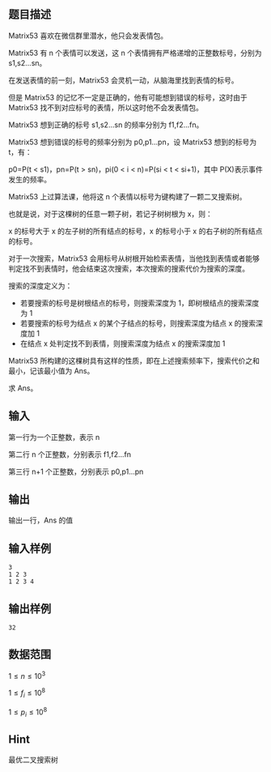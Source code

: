 ## 题目描述

Matrix53 喜欢在微信群里潜水，他只会发表情包。

Matrix53 有 n 个表情可以发送，这 n 个表情拥有严格递增的正整数标号，分别为 s1,s2...sn。

在发送表情的前一刻，Matrix53 会灵机一动，从脑海里找到表情的标号。

但是 Matrix53 的记忆不一定是正确的，他有可能想到错误的标号，这时由于 Matrix53 找不到对应标号的表情，所以这时他不会发表情包。

Matrix53 想到正确的标号 s1,s2...sn 的频率分别为 f1,f2...fn。

Matrix53 想到错误的标号的频率分别为 p0,p1...pn，设 Matrix53 想到的标号为 t，有：

p0=P(t < s1)，pn=P(t > sn)，pi(0 < i < n)=P(si < t < si+1)，其中 P(X)表示事件发生的频率。

Matrix53 上过算法课，他将这 n 个表情以标号为键构建了一颗二叉搜索树。

也就是说，对于这棵树的任意一颗子树，若记子树树根为 x，则：

x 的标号大于 x 的左子树的所有结点的标号，x 的标号小于 x 的右子树的所有结点的标号。

对于一次搜索，Matrix53 会用标号从树根开始检索表情，当他找到表情或者能够判定找不到表情时，他会结束这次搜索，本次搜索的搜索代价为搜索的深度。

搜索的深度定义为：

- 若要搜索的标号是树根结点的标号，则搜索深度为 1，即树根结点的搜索深度为 1
- 若要搜索的标号为结点 x 的某个子结点的标号，则搜索深度为结点 x 的搜索深度加 1
- 在结点 x 处判定找不到表情，则搜索深度为结点 x 的搜索深度加 1

Matrix53 所构建的这棵树具有这样的性质，即在上述搜索频率下，搜索代价之和最小，记该最小值为 Ans。

求 Ans。

## 输入

第一行为一个正整数，表示 n

第二行 n 个正整数，分别表示 f1,f2...fn

第三行 n+1 个正整数，分别表示 p0,p1...pn

## 输出

输出一行，Ans 的值

## 输入样例

    3
    1 2 3
    1 2 3 4

## 输出样例

    32

## 数据范围

$1\leq n \leq 10^3$

$1\leq f_i \leq 10^8$

$1\leq p_i \leq 10^8$

## Hint

最优二叉搜索树
